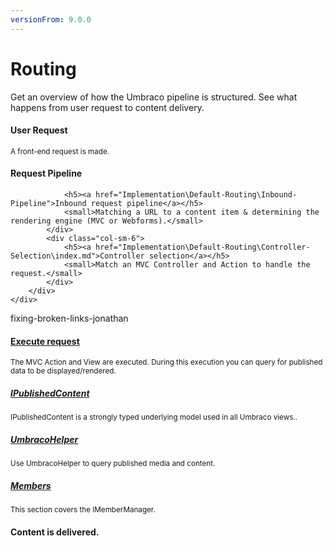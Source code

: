 ```yaml
---
versionFrom: 9.0.0
---
```


# Routing

Get an overview of how the Umbraco pipeline is structured. See what happens from user request to content delivery.

<div class="row implementation">
    <div class="col-sm-12"></div>
</div>

<div class="row">
    <div class="col-xs-3 point"></div>
    <div class="col-xs-3">
        <span class="dot big icon-Download">
            <span class="line v-line"></span>
            <span class="line h-line"></span>
        </span>
    </div>
    <div class="col-xs-9">
        <div class="row explain">
            <div class="col-xs-12">
                <h4 class="text-right">User Request</h4>
                <small>A front-end request is made.</small>
            </div>
        </div>
    </div>
</div>

<div class="row">
    <div class="col-xs-3">
        <span class="dot big icon-Tactics">
            <span class="line v-line top"></span>
            <span class="line v-line"></span>
            <span class="line h-line"></span>
        </span>
        <span class="dot small">
            <span class="line v-line"></span>
            <span class="line h-line"></span>
        </span>
    </div>
    <div class="col-xs-9">
        <div class="row explain">
            <div class="col-xs-12">
                <h4 class="text-right">Request Pipeline</h4>
            </div>
            <div class="col-sm-6">

                <h5><a href="Implementation\Default-Routing\Inbound-Pipeline">Inbound request pipeline</a></h5>
                <small>Matching a URL to a content item & determining the rendering engine (MVC or Webforms).</small>
            </div>
            <div class="col-sm-6">
                <h5><a href="Implementation\Default-Routing\Controller-Selection\index.md">Controller selection</a></h5>
                <small>Match an MVC Controller and Action to handle the request.</small>
            </div>
        </div>
    </div>
</div>

<div class="row">
    <div class="col-xs-3">
        <span class="dot big icon-Flash">
            <span class="line v-line top"></span>
            <span class="line v-line"></span>
            <span class="line h-line"></span>
        </span>
        <span class="dot small">
            <span class="line v-line"></span>
            <span class="line h-line"></span>
        </span>
        <span class="dot small">
            <span class="line v-line"></span>
            <span class="line h-line"></span>
        </span>
    </div>
    <div class="col-xs-9">
        <div class="row explain">
            <div class="col-xs-12">
 fixing-broken-links-jonathan
                <h4 class="text-right"><a href="Implementation\Default-Routing\Execute-Request\index.md">Execute request</a></h4>
                <small>The MVC Action and View are executed. During this execution you can query for published data to be displayed/rendered.</small>
            </div>
            <div class="col-sm-6">
                <h5><a href="../../Reference/Querying/IPublishedContent/index.md">IPublishedContent</a></h5>
                <small>IPublishedContent is a strongly typed underlying model used in all Umbraco views..</small>
            </div>       
            <div class="col-sm-6">
                <h5><a href="../../Reference/Querying/UmbracoHelper/">UmbracoHelper</a></h5>
                <small>Use UmbracoHelper to query published media and content.</small>
            </div>
            <div class="col-sm-6">
                <h5><a href="../../Reference/Querying/IMemberManager/">Members</a></h5>
                <small>This section covers the IMemberManager.</small>
            </div>
        </div>
    </div>
</div>

<div class="row">
    <div class="col-xs-3">
        <span class="dot big icon-Article">
            <span class="line v-line top"></span>
            <span class="line h-line"></span>
        </span>
    </div>
    <div class="col-xs-9">
        <div class="row explain">
            <div class="col-xs-12">
                <h4 class="text-right">Content is delivered.</h4>
            </div>
        </div>
    </div>
</div>
